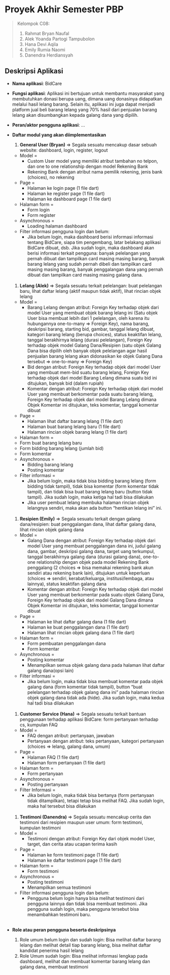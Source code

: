 # Proyek Akhir Semester PBP

> Kelompok C08:
> 1. Rahmat Bryan Naufal
> 2. Alek Yoanda Partogi Tampubolon
> 3. Hana Devi Aqila
> 4. Emily Rumia Naomi
> 5. Danendra Herdiansyah

## Deskripsi Aplikasi

- **Nama aplikasi**: BidCare
- **Fungsi aplikasi**: Aplikasi ini bertujuan untuk membantu masyarakat yang membutuhkan donasi berupa uang, dimana uang donasinya didapatkan melalui hasil lelang barang. Selain itu, aplikasi ini juga dapat menjadi platform jual beli barang lelang yang 70% hasil dari penjualan barang lelang akan disumbangkan kepada galang dana yang dipilih.
- **Peran/aktor pengguna aplikasi**: ...
  
- **Daftar modul yang akan diimplementasikan**
  1. **General User (Bryan)** => Segala sesuatu mencakup dasar sebuah website: dashboard, login, register, logout
    - Model = 
      - Custom User model yang memiliki atribut tambahan no telpon, dan one to one relationship dengan model Rekening Bank
      - Rekening Bank dengan atribut nama pemilik rekening, jenis bank (choices), no rekening
    - Page = 
      - Halaman ke login page (1 file dart)
      - Halaman ke register page (1 file dart)
      - Halaman ke dashboard page (1 file dart)
  - Halaman form = 
    - Form login
    - Form register
  - Asynchronous = 
    - Loading halaman dashboard
  - Filter informasi pengguna login dan belum:
    - Jika belum login, maka dashboard berisi informasi informasi tentang BidCare, siapa tim pengembang, latar belakang aplikasi BidCare dibuat, dsb. Jika sudah login, maka dashboard akan berisi informasi terkait pengguna: banyak pelelangan yang pernah dibuat dan tampilkan card masing masing barang, banyak barang lelang yang sudah pernah dibeli dan tampilkan card masing masing barang, banyak penggalangan dana yang pernah dibuat dan tampilkan card masing masing galang dana.
    <br>
  1. **Lelang (Alek)** => Segala sesuatu terkait pelelangan: buat pelelangan baru, lihat daftar lelang (aktif maupun tidak aktif), lihat rincian objek lelang
    - Model =
      - Barang Lelang dengan atribut: Foreign Key terhadap objek dari model User yang membuat objek barang lelang ini (Satu objek User bisa membuat lebih dari 1 pelelangan, oleh karena itu hubungannya one-to-many => Foreign Key), nama barang, deskripsi barang, starting bid, gambar, tanggal lelang dibuat, kategori barang lelang (berupa choices), status keaktifan lelang, tanggal berakhirnya lelang (durasi pelelangan), Foreign Key terhadap objek model Galang Dana/Resipien (satu objek Galang Dana bisa dipilih oleh banyak objek pelelangan agar hasil penjualan barang lelang akan didonasikan ke objek Galang Dana tersebut => one-to-many => Foreign Key)
      - Bid dengan atribut: Foreign Key terhadap objek dari model User yang membuat mem-bid suatu barang lelang, Foreign Key terhadap objek dari model Barang Lelang dimana suatu bid ini ditujukan, banyak bid (dalam rupiah)
      - Komentar dengan atribut:  Foreign Key terhadap objek dari model User yang membuat berkomentar pada suatu barang lelang, Foreign Key terhadap objek dari model Barang Lelang dimana Objek Komentar ini ditujukan, teks komentar, tanggal komentar dibuat
    - Page =
      - Halaman lihat daftar barang lelang (1 file dart)
      - Halaman buat barang lelang baru (1 file dart)
      - Halaman rincian objek barang lelang (1 file dart)
    - Halaman form = 
    - Form buat barang lelang baru
    - Form bidding barang lelang (jumlah bid)
    - Form komentar
  - Asynchronous = 
    - Bidding barang lelang
    - Posting komentar
  - Filter informasi =
    - Jika belum login, maka tidak bisa bidding barang lelang (form bidding tidak tampil), tidak bisa komentar (form komentar tidak tampil), dan tidak bisa buat barang lelang baru (button tidak tampil). Jika sudah login, maka ketiga hal tadi bisa dilakukan
    - Jika user pembuat lelang membuka halaman rincian objek lelangnya sendiri, maka akan ada button “hentikan lelang ini” ini.
    <br>
  1. **Resipien (Emily)** => Segala sesuatu terkait dengan galang dana/resipien: buat penggalangan dana, lihat daftar galang dana, lihat rincian objek galang dana
  - Model = 
    - Galang Dana dengan atribut:  Foreign Key terhadap objek dari model User yang membuat penggalangan dana ini, judul galang dana, gambar, deskripsi galang dana, target uang terkumpul, tanggal berakhirnya galang dana (durasi galang dana), one-to-one relationship dengan objek pada model Rekening Bank penggalang (2 choices => bisa memakai rekening bank akun sendiri atau rekening bank lain), ditujukan untuk keperluan (choices => sendiri, kerabat/keluarga, institusi/lembaga, atau lainnya), status keaktifan galang dana
    - Komentar dengan atribut:  Foreign Key terhadap objek dari model User yang membuat berkomentar pada suatu objek Galang Dana, Foreign Key terhadap objek dari model Galang Dana dimana Objek Komentar ini ditujukan, teks komentar, tanggal komentar dibuat
  - Page =
    - Halaman ke lihat daftar galang dana (1 file dart)
    - Halaman ke buat penggalangan dana (1 file dart)
    - Halaman lihat rincian objek galang dana (1 file dart)
  - Halaman form =
    - Form pembuatan penggalangan dana
    - Form komentar
  - Asynchronous = 
    - Posting komentar
    - Menampilkan semua objek galang dana pada halaman lihat daftar galang dana(opsi lain)
  - Filter informasi = 
    - Jika belum login, maka tidak bisa membuat komentar pada objek galang dana (form komentar tidak tampil), button “buat pelelangan terhadap objek galang dana ini” pada halaman rincian objek galang dana tidak ada (hide). Jika sudah login, maka kedua hal tadi bisa dilakukan
    <br>
  1. **Customer Service (Hana)** => Segala sesuatu terkait bantuan penggunaan terhadap aplikasi BidCare: form pertanyaan terhadap cs, kumpulan FAQ
  - Model =
    - FAQ dengan atribut: pertanyaan, jawaban 
    - Pertanyaan dengan atribut: teks pertanyaan, kategori pertanyaan (choices => lelang, galang dana, umum)
  - Page =
    - Halaman FAQ (1 file dart)
    - Halaman form pertanyaan (1 file dart)
  - Halaman form =
    - Form pertanyaan
  - Asynchronous =
    - Posting pertanyaan
  - Filter Informasi =
    - Jika belum login, maka tidak bisa bertanya (form pertanyaan tidak ditampilkan), tetapi tetap bisa melihat FAQ. Jika sudah login, maka hal tersebut bisa dilakukan
    <br>
  1. **Testimoni (Danendra)** => Segala sesuatu mencakup cerita dan testimoni dari resipien maupun user umum: form testimoni, kumpulan testimoni
  - Model = 
    - Testimoni dengan atribut: Foreign Key dari objek model User, target, dan cerita atau ucapan terima kasih
  - Page = 
    - Halaman ke form testimoni page (1 file dart)
    - Halaman ke daftar testimoni page (1 file dart)
  - Halaman form = 
    - Form testimoni
  - Asynchronous = 
    - Posting testimoni
    - Menampilkan semua testimoni
  - Filter informasi pengguna login dan belum:
    - Pengguna belum login hanya bisa melihat testimoni dari pengguna lainnya dan tidak bisa membuat testimoni. Jika pengguna sudah login, maka pengguna tersebut bisa menambahkan testimoni baru.
    <br>
- **Role atau peran pengguna beserta deskripsinya**
  1. Role umum belum login dan sudah login: Bisa melihat daftar barang lelang dan melihat detail tiap barang lelang, bisa melihat daftar kandidat penerima hasil lelang <br>
  2. Role Umum sudah login: Bisa melihat informasi lengkap pada dashboard, melihat dan membuat komentar barang lelang dan galang dana, membuat testimoni
